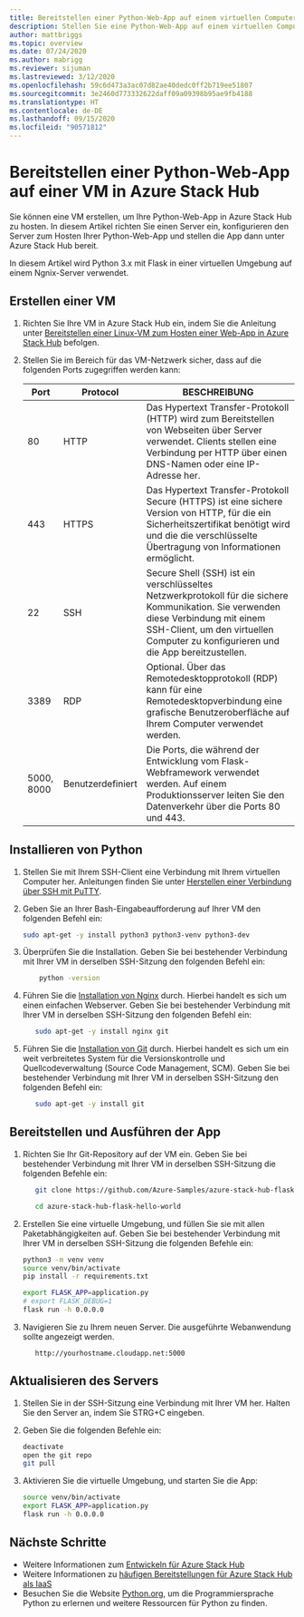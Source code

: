 ```yaml
---
title: Bereitstellen einer Python-Web-App auf einem virtuellen Computer in Azure Stack Hub
description: Stellen Sie eine Python-Web-App auf einem virtuellen Computer in Azure Stack Hub bereit.
author: mattbriggs
ms.topic: overview
ms.date: 07/24/2020
ms.author: mabrigg
ms.reviewer: sijuman
ms.lastreviewed: 3/12/2020
ms.openlocfilehash: 59c6d473a3ac07d82ae40dedc0ff2b719ee51807
ms.sourcegitcommit: 3e2460d773332622daff09a09398b95ae9fb4188
ms.translationtype: HT
ms.contentlocale: de-DE
ms.lasthandoff: 09/15/2020
ms.locfileid: "90571812"
---
```

# <a name="deploy-a-python-web-app-to-a-vm-in-azure-stack-hub"></a>Bereitstellen einer Python-Web-App auf einer VM in Azure Stack Hub

Sie können eine VM erstellen, um Ihre Python-Web-App in Azure Stack Hub zu hosten. In diesem Artikel richten Sie einen Server ein, konfigurieren den Server zum Hosten Ihrer Python-Web-App und stellen die App dann unter Azure Stack Hub bereit.

In diesem Artikel wird Python 3.x mit Flask in einer virtuellen Umgebung auf einem Ngnix-Server verwendet.

## <a name="create-a-vm"></a>Erstellen einer VM

1. Richten Sie Ihre VM in Azure Stack Hub ein, indem Sie die Anleitung unter [Bereitstellen einer Linux-VM zum Hosten einer Web-App in Azure Stack Hub](azure-stack-dev-start-howto-deploy-linux.md) befolgen.

2. Stellen Sie im Bereich für das VM-Netzwerk sicher, dass auf die folgenden Ports zugegriffen werden kann:

    | Port | Protocol | BESCHREIBUNG |
    | --- | --- | --- |
    | 80 | HTTP | Das Hypertext Transfer-Protokoll (HTTP) wird zum Bereitstellen von Webseiten über Server verwendet. Clients stellen eine Verbindung per HTTP über einen DNS-Namen oder eine IP-Adresse her. |
    | 443 | HTTPS | Das Hypertext Transfer-Protokoll Secure (HTTPS) ist eine sichere Version von HTTP, für die ein Sicherheitszertifikat benötigt wird und die die verschlüsselte Übertragung von Informationen ermöglicht. |
    | 22 | SSH | Secure Shell (SSH) ist ein verschlüsseltes Netzwerkprotokoll für die sichere Kommunikation. Sie verwenden diese Verbindung mit einem SSH-Client, um den virtuellen Computer zu konfigurieren und die App bereitzustellen. |
    | 3389 | RDP | Optional. Über das Remotedesktopprotokoll (RDP) kann für eine Remotedesktopverbindung eine grafische Benutzeroberfläche auf Ihrem Computer verwendet werden.   |
    | 5000, 8000 | Benutzerdefiniert | Die Ports, die während der Entwicklung vom Flask-Webframework verwendet werden. Auf einem Produktionsserver leiten Sie den Datenverkehr über die Ports 80 und 443. |

## <a name="install-python"></a>Installieren von Python

1. Stellen Sie mit Ihrem SSH-Client eine Verbindung mit Ihrem virtuellen Computer her. Anleitungen finden Sie unter [Herstellen einer Verbindung über SSH mit PuTTY](azure-stack-dev-start-howto-ssh-public-key.md#connect-with-ssh-by-using-putty).
2. Geben Sie an Ihrer Bash-Eingabeaufforderung auf Ihrer VM den folgenden Befehl ein:

    ```bash  
    sudo apt-get -y install python3 python3-venv python3-dev
    ```

3. Überprüfen Sie die Installation. Geben Sie bei bestehender Verbindung mit Ihrer VM in derselben SSH-Sitzung den folgenden Befehl ein:

    ```bash  
        python -version
    ```

3. Führen Sie die [Installation von Nginx](https://www.nginx.com/resources/wiki/) durch. Hierbei handelt es sich um einen einfachen Webserver. Geben Sie bei bestehender Verbindung mit Ihrer VM in derselben SSH-Sitzung den folgenden Befehl ein:

    ```bash  
       sudo apt-get -y install nginx git
    ```

4. Führen Sie die [Installation von Git](https://git-scm.com) durch. Hierbei handelt es sich um ein weit verbreitetes System für die Versionskontrolle und Quellcodeverwaltung (Source Code Management, SCM). Geben Sie bei bestehender Verbindung mit Ihrer VM in derselben SSH-Sitzung den folgenden Befehl ein:

    ```bash  
       sudo apt-get -y install git
    ```

## <a name="deploy-and-run-the-app"></a>Bereitstellen und Ausführen der App

1. Richten Sie Ihr Git-Repository auf der VM ein. Geben Sie bei bestehender Verbindung mit Ihrer VM in derselben SSH-Sitzung die folgenden Befehle ein:

    ```bash  
       git clone https://github.com/Azure-Samples/azure-stack-hub-flask-hello-world.git
    
       cd azure-stack-hub-flask-hello-world
    ```

2. Erstellen Sie eine virtuelle Umgebung, und füllen Sie sie mit allen Paketabhängigkeiten auf. Geben Sie bei bestehender Verbindung mit Ihrer VM in derselben SSH-Sitzung die folgenden Befehle ein:

    ```bash  
    python3 -m venv venv
    source venv/bin/activate
    pip install -r requirements.txt
    
    export FLASK_APP=application.py
    # export FLASK_DEBUG=1 
    flask run -h 0.0.0.0
    ```

3. Navigieren Sie zu Ihrem neuen Server. Die ausgeführte Webanwendung sollte angezeigt werden.

    ```HTTP  
       http://yourhostname.cloudapp.net:5000
    ```

## <a name="update-your-server"></a>Aktualisieren des Servers

1. Stellen Sie in der SSH-Sitzung eine Verbindung mit Ihrer VM her. Halten Sie den Server an, indem Sie STRG+C eingeben.

2. Geben Sie die folgenden Befehle ein:

    ```bash  
    deactivate
    open the git repo
    git pull
    ```

3. Aktivieren Sie die virtuelle Umgebung, und starten Sie die App:

    ```bash  
    source venv/bin/activate
    export FLASK_APP=application.py
    flask run -h 0.0.0.0
    ```

## <a name="next-steps"></a>Nächste Schritte

- Weitere Informationen zum [Entwickeln für Azure Stack Hub](azure-stack-dev-start.md)
- Weitere Informationen zu [häufigen Bereitstellungen für Azure Stack Hub als IaaS](azure-stack-dev-start-deploy-app.md)
- Besuchen Sie die Website [Python.org](https://www.python.org), um die Programmiersprache Python zu erlernen und weitere Ressourcen für Python zu finden.
